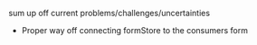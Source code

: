 sum up off current problems/challenges/uncertainties

- Proper way off connecting formStore to the consumers form
